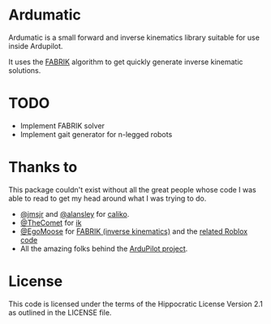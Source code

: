 # Ardumatic

Ardumatic is a small forward and inverse kinematics library suitable for use
inside Ardupilot.

It uses the [FABRIK]() algorithm to
get quickly generate inverse kinematic solutions.

# TODO
 - Implement FABRIK solver
 - Implement gait generator for n-legged robots

# Thanks to

This package couldn't exist without all the great people whose code I was able to read to get my head around what I was trying to do.

 - [@jmsjr](https://github.com/jmsjr) and [@alansley](https://github.com/alansley) for [caliko](https://github.com/FedUni/caliko).
 - [@TheComet](https://github.com/TheComet) for [ik](https://github.com/TheComet/ik)
 - [@EgoMoose](https://github.com/EgoMoose) for [FABRIK (inverse kinematics)](https://www.youtube.com/watch?v=UNoX65PRehA) and the [related Roblox code](https://github.com/EgoMooseOldProjects/ExampleDump/blob/master/Places/Inverse%20kinematics.rbxl)
 - All the amazing folks behind the [ArduPilot project](https://github.com/ArduPilot/ardupilot).

# License

This code is licensed under the terms of the Hippocratic License Version 2.1 as
outlined in the LICENSE file.
